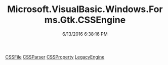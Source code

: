 ﻿---
title: Microsoft.VisualBasic.Windows.Forms.Gtk.CSSEngine
date: 6/13/2016 6:38:16 PM
---

[CSSFile](T-Microsoft.VisualBasic.Windows.Forms.Gtk.CSSEngine.CSSFile.html)
[CSSParser](T-Microsoft.VisualBasic.Windows.Forms.Gtk.CSSEngine.CSSParser.html)
[CSSProperty](T-Microsoft.VisualBasic.Windows.Forms.Gtk.CSSEngine.CSSProperty.html)
[LegacyEngine](T-Microsoft.VisualBasic.Windows.Forms.Gtk.CSSEngine.LegacyEngine.html)
